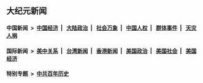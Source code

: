 ## 大纪元新闻

#### 中国新闻 &nbsp;>&nbsp; [中国经济](indexes/ncid283/README.md?05230445) &nbsp;| &nbsp; [大陆政治](indexes/ncid277/README.md?05230445) &nbsp;| &nbsp; [社会万象](indexes/ncid282/README.md?05230445) &nbsp;| &nbsp; [中国人权](indexes/ncid278/README.md?05230445) &nbsp;| &nbsp; [群体事件](indexes/ncid279/README.md?05230445) &nbsp;| &nbsp; [天灾人祸](indexes/ncid280/README.md?05230445)

#### 国际新闻 &nbsp;>&nbsp; [美中关系](indexes/nf1412576/README.md?05230445) &nbsp;| &nbsp; [台湾新闻](indexes/ncid1349361/README.md?05230445) &nbsp;| &nbsp; [香港新闻](indexes/ncid1349362/README.md?05230445) &nbsp;| &nbsp; [美国政治](indexes/ncid1078159/README.md?05230445) &nbsp;| &nbsp; [美国社会](indexes/ncid1078160/README.md?05230445) &nbsp;| &nbsp; [美国经济](indexes/ncid1078158/README.md?05230445)

#### 特别专题 &nbsp;>&nbsp; [中共百年历史](https://github.com/easy2view/epoch-special/blob/master/README.md?05230445)  
